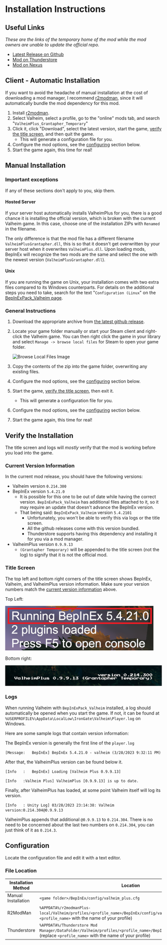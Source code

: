 # Installation Instructions

## Useful Links
*These are the links of the temporary home of the mod while the mod owners are unable to update the official repo.*
* [Latest Release on Github](https://github.com/Grantapher/ValheimPlus/releases/latest)
* [Mod on Thunderstore](https://valheim.thunderstore.io/package/Grantapher/ValheimPlus_Grantapher_Temporary/)
* [Mod on Nexus](https://www.nexusmods.com/valheim/mods/2323)

## Client - Automatic Installation

If you want to avoid the headache of manual installation at the cost of downloading a mod manager, I recommend [r2modman](https://valheim.thunderstore.io/package/ebkr/r2modman/), since it will automatically bundle the mod dependency for this mod.

1. Install [r2modman](https://valheim.thunderstore.io/package/ebkr/r2modman/).
2. Select Valheim, select a profile, go to the "online" mods tab, and search "`ValheimPlus_Grantapher_Temporary`"
3. Click it, click "Download", select the latest version, start the game, [verify the title screen](#verify-the-installation), and then quit the game.
    * This will generate a configuration file for you.
4. Configure the mod options, see the [configuring](#configuration) section below.
5. Start the game again, this time for real!

## Manual Installation

### Important exceptions
If any of these sections don't apply to you, skip them.

#### Hosted Server
If your server host automatically installs ValheimPlus for you, there is a good chance it is installing the official version, which is broken with the current Valheim game. In this case, choose one of the installation ZIPs with `Renamed` in the filename.

The only difference is that the mod file has a different filename `ValheimPlusGrantapher.dll`, this is so that it doesn't get overwritten by your server host when it overwrites `ValheimPlus.dll`. Upon loading mods, BepInEx will recognize the two mods are the same and select the one with the newest version (`ValheimPlusGrantapher.dll`).

#### Unix
If you are running the game on Unix, your installation comes with two extra files compared to its Windows counterparts. For details on the additional steps you need to take, search for the text "`Configuration (Linux`" on the [BepInExPack_Valheim page](https://valheim.thunderstore.io/package/denikson/BepInExPack_Valheim/).

### General Instructions
1. Download the appropriate archive from [the latest github release](https://github.com/Grantapher/ValheimPlus/releases/latest).
2. Locate your game folder manually or start your Steam client and right-click the Valheim game. You can then right click the game in your library and select `Manage -> browse local files` for Steam to open your game folder.

    ![Browse Local Files Image](./resources/images/nav_steam_local_files.png)
3. Copy the contents of the zip into the game folder, overwriting any existing files.
4. Configure the mod options, see the [configuring](#configuration) section below.
5. Start the game, [verify the title screen](#verify-the-installation), then exit it.
    * This will generate a configuration file for you.
6. Configure the mod options, see the [configuring](#configuration) section below.
7. Start the game again, this time for real!

## Verify the Installation
The title screen and logs will *mostly* verify that the mod is working before you load into the game.

### Current Version Information

In the current mod release, you should have the following versions:
* Valheim version `0.214.300`
* BepInEx version `5.4.21.0`
  * It is possible for this one to be out of date while having the correct version. `BepInExPack_Valheim` has additional files attached to it, so it may require an update that doesn't advance the BepInEx version.
  * That being said: `BepInExPack_Valheim` version `5.4.2101`
    * Unfortunately, you won't be able to verify this via logs or the title screen.
    * All the github releases come with this version bundled.
    * Thunderstore supports having this dependency and installing it for you via a mod manager.
* ValheimPlus version `0.9.9.13`
  * `(Grantapher Temporary)` will be appended to the title screen (not the log) to signify that it is not the official mod.


### Title Screen
The top left and bottom right corners of the title screen shows BepInEx, Valheim, and ValheimPlus version information. Make sure your version numbers match the [current version information](#current-version-information) above.

Top Left:

![Top Left](resources/images/top-left.png)

Bottom right:

![Bottom right](resources/images/bottom-right.png)

### Logs

When running Valheim with `BepInExPack_Valheim` installed, a log should automatically be opened when you start the game. If not, it can be found at `%USERPROFILE%\AppData\LocalLow\IronGate\Valheim\Player.log` on Windows.

Here are some sample logs that contain version information:

The BepInEx version is generally the first line of the `player.log`
```
[Message:   BepInEx] BepInEx 5.4.21.0 - valheim (3/28/2023 9:32:11 PM)
```

After that, the ValheimPlus version can be found below it.
```
[Info   :   BepInEx] Loading [Valheim Plus 0.9.9.13]
```

```
[Info   :Valheim Plus] ValheimPlus [0.9.9.13] is up to date.
```

Finally, after ValheimPlus has loaded, at some point Valheim itself will log its version.
```
[Info   : Unity Log] 03/28/2023 23:14:38: Valheim version:0.214.304@0.9.9.13
```

ValheimPlus appends that additional `@0.9.9.13` to `0.214.304`. There is no need to be concerned about the last two numbers on `0.214.304`, you can just think of it as `0.214.3`.



## Configuration

Locate the configuration file and edit it with a text editor.

### File Location
|Installation Method|Location
|--|--
|Manual Installation|`<game folder>/BepInEx/config/valheim_plus.cfg`
|R2ModMan|`%APPDATA%/r2modmanPlus-local/Valheim/profiles/<profile_name>/BepInEx/config/valheim_plus.cfg` (replace `<profile_name>` with the name of your profile)
|Thunderstore|`%APPDATA%/Thunderstore Mod Manager/DataFolder/Valheim/profiles/<profile_name>/BepInEx/config/valheim_plus.cfg` (replace `<profile_name>` with the name of your profile)
